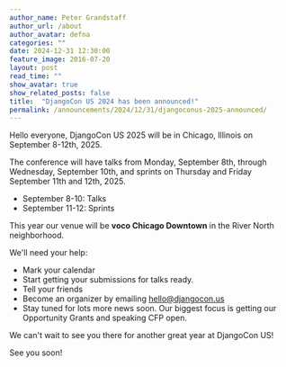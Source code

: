 ```yaml
---
author_name: Peter Grandstaff
author_url: /about
author_avatar: defna
categories: ""
date: 2024-12-31 12:30:00
feature_image: 2016-07-20
layout: post
read_time: ""
show_avatar: true
show_related_posts: false
title:  "DjangoCon US 2024 has been announced!"
permalink: /announcements/2024/12/31/djangoconus-2025-announced/
---
```


Hello everyone, DjangoCon US 2025 will be in Chicago, Illinois on September 8-12th, 2025.

The conference will have talks from Monday, September 8th, through Wednesday, September 10th, 
and sprints on Thursday and Friday September 11th and 12th, 2025.

- September 8-10: Talks
- September 11-12: Sprints

This year our venue will be **voco Chicago Downtown** in the River North neighborhood.

We'll need your help:
- Mark your calendar
- Start getting your submissions for talks ready.
- Tell your friends
- Become an organizer by emailing [hello@djangocon.us](mailto:hello@djangocon.us)
- Stay tuned for lots more news soon. Our biggest focus is getting our Opportunity Grants and speaking CFP open.

We can't wait to see you there for another great year at DjangoCon US!

See you soon!
